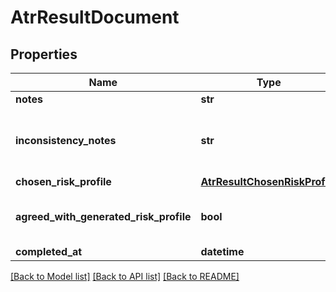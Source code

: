 # AtrResultDocument

## Properties
Name | Type | Description | Notes
------------ | ------------- | ------------- | -------------
**notes** | **str** | Atr answer notes. | [optional] 
**inconsistency_notes** | **str** | If HasInconsistencyInAnswers flag returns true, inconsistency notes can be provided. | [optional] 
**chosen_risk_profile** | [**AtrResultChosenRiskProfile**](AtrResultChosenRiskProfile.md) |  | [optional] 
**agreed_with_generated_risk_profile** | **bool** | Flag indicating whether or not the client agreed with the generated ATR risk profile. | [optional] 
**completed_at** | **datetime** | ATR result completed date. | [optional] 

[[Back to Model list]](../README.md#documentation-for-models) [[Back to API list]](../README.md#documentation-for-api-endpoints) [[Back to README]](../README.md)


